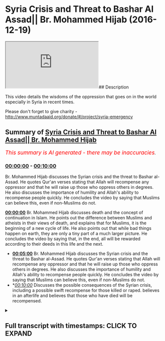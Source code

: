 # Syria Crisis and Threat to Bashar Al Assad|| Br. Mohammed Hijab (2016-12-19)

<iframe loading='lazy' src='https://www.youtube.com/embed/eXYyNE4JVpQ'></iframe>## Description

This video details the wisdoms of the oppression that goes on in the world especially in Syria in recent times.

Please don't forget to give charity -http://www.muntadaaid.org/donate/#/project/syria-emergency

## Summary of [Syria Crisis and Threat to Bashar Al Assad|| Br. Mohammed Hijab](https://www.youtube.com/watch?v=eXYyNE4JVpQ)


*<span style="color:red; font-size:125%">This summary is AI generated - there may be inaccuracies</span>. [](/)*

### [00:00:00](https://www.youtube.com/watch?v=eXYyNE4JVpQ&t=0) - [00:10:00](https://www.youtube.com/watch?v=eXYyNE4JVpQ&t=600)

 Br. Mohammed Hijab discusses the Syrian crisis and the threat to Bashar al-Assad. He quotes Qur'an verses stating that Allah will recompense any oppressor and that he will raise up those who oppress others in degrees. He also discusses the importance of humility and Allah's ability to recompense people quickly. He concludes the video by saying that Muslims can believe this, even if non-Muslims do not.

**[00:00:00](https://www.youtube.com/watch?v=eXYyNE4JVpQ&t=0)**  Br. Mohammed Hijab discusses death and the concept of continuation in Islam. He points out the difference between Muslims and atheists in their views of death, and explains that for Muslims, it is the beginning of a new cycle of life. He also points out that while bad things happen on earth, they are only a tiny part of a much larger picture. He concludes the video by saying that, in the end, all will be rewarded according to their deeds in this life and the next.
* **[00:05:00](https://www.youtube.com/watch?v=eXYyNE4JVpQ&t=300)**  Br. Mohammed Hijab discusses the Syrian crisis and the threat to Bashar al-Assad. He quotes Qur'an verses stating that Allah will recompense any oppressor and that he will raise up those who oppress others in degrees. He also discusses the importance of humility and Allah's ability to recompense people quickly. He concludes the video by saying that Muslims can believe this, even if non-Muslims do not.
* **[00:10:00](https://www.youtube.com/watch?v=eXYyNE4JVpQ&t=600)* Discusses the possible consequences of the Syrian crisis, including a possible swift recompense for those killed or raped. believes in an afterlife and believes that those who have died will be recompensed.

<details><summary><h2>Full transcript with timestamps: CLICK TO EXPAND</h2></summary>

[0:00:00](https://youtu.be/eXYyNE4JVpQ?t=0) in the last sort of period I have of  
[0:00:02](https://youtu.be/eXYyNE4JVpQ?t=2) this whatever you wanna call this I want  
[0:00:08](https://youtu.be/eXYyNE4JVpQ?t=8) to mention two important points because  
[0:00:12](https://youtu.be/eXYyNE4JVpQ?t=12) of the events that are basically  
[0:00:14](https://youtu.be/eXYyNE4JVpQ?t=14) happening around the world I just want  
[0:00:18](https://youtu.be/eXYyNE4JVpQ?t=18) to mention something about death  
[0:00:21](https://youtu.be/eXYyNE4JVpQ?t=21) generally how we conceive it and how to  
[0:00:25](https://youtu.be/eXYyNE4JVpQ?t=25) deal with when there's a lot of death  
[0:00:27](https://youtu.be/eXYyNE4JVpQ?t=27) going on which is what's going on at the  
[0:00:29](https://youtu.be/eXYyNE4JVpQ?t=29) mall in Syria and other places so death  
[0:00:34](https://youtu.be/eXYyNE4JVpQ?t=34) for us is the beginning this is the this  
[0:00:37](https://youtu.be/eXYyNE4JVpQ?t=37) is the difference between us and then  
[0:00:39](https://youtu.be/eXYyNE4JVpQ?t=39) this is the difference between Muslims  
[0:00:42](https://youtu.be/eXYyNE4JVpQ?t=42) and atheists for example that whereas  
[0:00:46](https://youtu.be/eXYyNE4JVpQ?t=46) atheists do not reckon that there is in  
[0:00:49](https://youtu.be/eXYyNE4JVpQ?t=49) continuation Muslims believe that this  
[0:00:53](https://youtu.be/eXYyNE4JVpQ?t=53) particular period of death is in fact  
[0:00:59](https://youtu.be/eXYyNE4JVpQ?t=59) the beginning and not the end it's the  
[0:01:02](https://youtu.be/eXYyNE4JVpQ?t=62) beginning and if we had an understanding  
[0:01:07](https://youtu.be/eXYyNE4JVpQ?t=67) of how small the dunya is comparative to  
[0:01:15](https://youtu.be/eXYyNE4JVpQ?t=75) the era we would not treat it with such  
[0:01:18](https://youtu.be/eXYyNE4JVpQ?t=78) 80 men with such concern and prioritize  
[0:01:21](https://youtu.be/eXYyNE4JVpQ?t=81) it in this way we wouldn't if we  
[0:01:24](https://youtu.be/eXYyNE4JVpQ?t=84) understood if we had a macro  
[0:01:27](https://youtu.be/eXYyNE4JVpQ?t=87) understanding of how small the dunya is  
[0:01:32](https://youtu.be/eXYyNE4JVpQ?t=92) comparative to the everlasting now is  
[0:01:35](https://youtu.be/eXYyNE4JVpQ?t=95) everlasting everlasting means continuing  
[0:01:38](https://youtu.be/eXYyNE4JVpQ?t=98) forever hereafter we would not treat  
[0:01:41](https://youtu.be/eXYyNE4JVpQ?t=101) this dunya with such great regard  
[0:01:45](https://youtu.be/eXYyNE4JVpQ?t=105) whatever happens to us in this dunya of  
[0:01:51](https://youtu.be/eXYyNE4JVpQ?t=111) illnesses or punishments or grief or  
[0:01:57](https://youtu.be/eXYyNE4JVpQ?t=117) toil is incredibly short-lived  
[0:02:02](https://youtu.be/eXYyNE4JVpQ?t=122) now these disbelievers a lot of the  
[0:02:05](https://youtu.be/eXYyNE4JVpQ?t=125) atheists they say you know you have this  
[0:02:08](https://youtu.be/eXYyNE4JVpQ?t=128) problem of evil if God is so great why  
[0:02:11](https://youtu.be/eXYyNE4JVpQ?t=131) did he create even in the world  
[0:02:14](https://youtu.be/eXYyNE4JVpQ?t=134) this is their problem because they don't  
[0:02:16](https://youtu.be/eXYyNE4JVpQ?t=136) believe in a continuation for us is  
[0:02:18](https://youtu.be/eXYyNE4JVpQ?t=138) completely the opposite we believe in a  
[0:02:20](https://youtu.be/eXYyNE4JVpQ?t=140) continuation you're analyzing or you're  
[0:02:24](https://youtu.be/eXYyNE4JVpQ?t=144) assessing the situation on a micro level  
[0:02:28](https://youtu.be/eXYyNE4JVpQ?t=148) and you have not seen the macro picture  
[0:02:31](https://youtu.be/eXYyNE4JVpQ?t=151) so when we see children die and blood  
[0:02:38](https://youtu.be/eXYyNE4JVpQ?t=158) being spilled and oppression being done  
[0:02:42](https://youtu.be/eXYyNE4JVpQ?t=162) [Music]  
[0:02:43](https://youtu.be/eXYyNE4JVpQ?t=163) which is what's happening in Syria when  
[0:02:48](https://youtu.be/eXYyNE4JVpQ?t=168) we see women being raped we hear of  
[0:02:52](https://youtu.be/eXYyNE4JVpQ?t=172) women being raped and we hear that the  
[0:02:57](https://youtu.be/eXYyNE4JVpQ?t=177) old people are not being given the food  
[0:02:59](https://youtu.be/eXYyNE4JVpQ?t=179) and they're dying of starvation some  
[0:03:06](https://youtu.be/eXYyNE4JVpQ?t=186) people will ask  
[0:03:08](https://youtu.be/eXYyNE4JVpQ?t=188) metallus wallah when is the victory of  
[0:03:11](https://youtu.be/eXYyNE4JVpQ?t=191) allah going to happen and some other  
[0:03:14](https://youtu.be/eXYyNE4JVpQ?t=194) weak weaker amman individuals will say  
[0:03:18](https://youtu.be/eXYyNE4JVpQ?t=198) why is this happening how could God  
[0:03:21](https://youtu.be/eXYyNE4JVpQ?t=201) allow this to happen  
[0:03:25](https://youtu.be/eXYyNE4JVpQ?t=205) well you're only looking at a microcosm  
[0:03:31](https://youtu.be/eXYyNE4JVpQ?t=211) or a micro picture of the macro reality  
[0:03:39](https://youtu.be/eXYyNE4JVpQ?t=219) that boy that's been killed in Syria or  
[0:03:42](https://youtu.be/eXYyNE4JVpQ?t=222) in Burma on the Central African Republic  
[0:03:46](https://youtu.be/eXYyNE4JVpQ?t=226) who is being pried out of the rubble who  
[0:03:52](https://youtu.be/eXYyNE4JVpQ?t=232) that who when the emergency services  
[0:03:56](https://youtu.be/eXYyNE4JVpQ?t=236) reach that area pry that person out of  
[0:03:59](https://youtu.be/eXYyNE4JVpQ?t=239) the rubble wiping off the dust of that  
[0:04:03](https://youtu.be/eXYyNE4JVpQ?t=243) individual that baby to see that he is  
[0:04:08](https://youtu.be/eXYyNE4JVpQ?t=248) not alive anymore and they try their  
[0:04:11](https://youtu.be/eXYyNE4JVpQ?t=251) best to resuscitate that boy and the  
[0:04:15](https://youtu.be/eXYyNE4JVpQ?t=255) mother is in the background screaming  
[0:04:20](https://youtu.be/eXYyNE4JVpQ?t=260) and the people are asking why why is  
[0:04:29](https://youtu.be/eXYyNE4JVpQ?t=269) this happening to us why is this  
[0:04:31](https://youtu.be/eXYyNE4JVpQ?t=271) happening to what will kill again  
[0:04:33](https://youtu.be/eXYyNE4JVpQ?t=273) whatever Allah says that these are the  
[0:04:35](https://youtu.be/eXYyNE4JVpQ?t=275) days that we we overturn we turn them so  
[0:04:40](https://youtu.be/eXYyNE4JVpQ?t=280) you have good days and bad days and he  
[0:04:42](https://youtu.be/eXYyNE4JVpQ?t=282) said this when what had happened and  
[0:04:45](https://youtu.be/eXYyNE4JVpQ?t=285) moreover this is the beginning that boy  
[0:04:49](https://youtu.be/eXYyNE4JVpQ?t=289) will be the king  
[0:04:50](https://youtu.be/eXYyNE4JVpQ?t=290) insha'Allah in heaven we believe in  
[0:04:53](https://youtu.be/eXYyNE4JVpQ?t=293) heaven we believe in an everlasting  
[0:04:54](https://youtu.be/eXYyNE4JVpQ?t=294) place where people reside forever we  
[0:04:59](https://youtu.be/eXYyNE4JVpQ?t=299) believe in the day of judgment where  
[0:05:02](https://youtu.be/eXYyNE4JVpQ?t=302) every volume every oppressor is  
[0:05:09](https://youtu.be/eXYyNE4JVpQ?t=309) recompensate Allah Subhanahu WA Ta'ala  
[0:05:14](https://youtu.be/eXYyNE4JVpQ?t=314) he says in the quran he says rafaeld Oh  
[0:05:22](https://youtu.be/eXYyNE4JVpQ?t=322) JT Dolan shingeo Haman am ring he Allah  
[0:05:27](https://youtu.be/eXYyNE4JVpQ?t=327) Misha I mean I body Allah  
[0:05:33](https://youtu.be/eXYyNE4JVpQ?t=333) Myesha  
[0:05:35](https://youtu.be/eXYyNE4JVpQ?t=335) I mean I body heal you do yo Matala  
[0:05:42](https://youtu.be/eXYyNE4JVpQ?t=342) apart he says he is the one who raises  
[0:05:50](https://youtu.be/eXYyNE4JVpQ?t=350) in degrees any people and others the one  
[0:05:56](https://youtu.be/eXYyNE4JVpQ?t=356) who's the possessor of the throne that  
[0:05:59](https://youtu.be/eXYyNE4JVpQ?t=359) he throws the roar  
[0:06:04](https://youtu.be/eXYyNE4JVpQ?t=364) upon whether he wants from his I vent  
[0:06:07](https://youtu.be/eXYyNE4JVpQ?t=367) and then they will be on thee  
[0:06:11](https://youtu.be/eXYyNE4JVpQ?t=371) yah metallic is Yama Yama Yama telev  
[0:06:14](https://youtu.be/eXYyNE4JVpQ?t=374) means the day of separation and then he  
[0:06:19](https://youtu.be/eXYyNE4JVpQ?t=379) says about humility Amma  
[0:06:22](https://youtu.be/eXYyNE4JVpQ?t=382) Yama whom there is o the day when they  
[0:06:31](https://youtu.be/eXYyNE4JVpQ?t=391) will be laid bare just standing there  
[0:06:35](https://youtu.be/eXYyNE4JVpQ?t=395) the day when all of the oppressors that  
[0:06:38](https://youtu.be/eXYyNE4JVpQ?t=398) oppressed the children and that blown up  
[0:06:41](https://youtu.be/eXYyNE4JVpQ?t=401) the children and I have caused the  
[0:06:44](https://youtu.be/eXYyNE4JVpQ?t=404) children to be under the rubble for  
[0:06:46](https://youtu.be/eXYyNE4JVpQ?t=406) political reasons they want Bashar  
[0:06:49](https://youtu.be/eXYyNE4JVpQ?t=409) al-assad and others like him will be  
[0:06:52](https://youtu.be/eXYyNE4JVpQ?t=412) laid bare and it will be said to him  
[0:06:59](https://youtu.be/eXYyNE4JVpQ?t=419) laia firm you know Longman che  
[0:07:06](https://youtu.be/eXYyNE4JVpQ?t=426) nothing of what you did and what that  
[0:07:10](https://youtu.be/eXYyNE4JVpQ?t=430) person or anyone did will be concealed  
[0:07:14](https://youtu.be/eXYyNE4JVpQ?t=434) anymore Lehman in Coolio  
[0:07:21](https://youtu.be/eXYyNE4JVpQ?t=441) to whom is the kingdom today huh is it  
[0:07:25](https://youtu.be/eXYyNE4JVpQ?t=445) to him  
[0:07:28](https://youtu.be/eXYyNE4JVpQ?t=448) Coolio  
[0:07:33](https://youtu.be/eXYyNE4JVpQ?t=453) boom to whom is the kingdom today  
[0:07:38](https://youtu.be/eXYyNE4JVpQ?t=458) lillahi'l were hidden look AHA to Allah  
[0:07:45](https://youtu.be/eXYyNE4JVpQ?t=465) the one no one can resist him he is  
[0:07:50](https://youtu.be/eXYyNE4JVpQ?t=470) irresistible we can believe this  
[0:07:55](https://youtu.be/eXYyNE4JVpQ?t=475) as Muslims others cannot believe this if  
[0:07:59](https://youtu.be/eXYyNE4JVpQ?t=479) they believe in atheism because there's  
[0:08:02](https://youtu.be/eXYyNE4JVpQ?t=482) no justice  
[0:08:02](https://youtu.be/eXYyNE4JVpQ?t=482) after voting for them we can believe  
[0:08:06](https://youtu.be/eXYyNE4JVpQ?t=486) that the young boy has been slaughtered  
[0:08:08](https://youtu.be/eXYyNE4JVpQ?t=488) and killed that he will have his heaven  
[0:08:12](https://youtu.be/eXYyNE4JVpQ?t=492) and that he can truly rest in peace  
[0:08:16](https://youtu.be/eXYyNE4JVpQ?t=496) whereas the Atheist cannot make such a  
[0:08:18](https://youtu.be/eXYyNE4JVpQ?t=498) statement and be a morally consistent we  
[0:08:21](https://youtu.be/eXYyNE4JVpQ?t=501) can believe that the people who are  
[0:08:24](https://youtu.be/eXYyNE4JVpQ?t=504) oppressors in the land that they will be  
[0:08:28](https://youtu.be/eXYyNE4JVpQ?t=508) recompense by Allah and Allah will say  
[0:08:34](https://youtu.be/eXYyNE4JVpQ?t=514) to them Lee manymoon young to whom is  
[0:08:38](https://youtu.be/eXYyNE4JVpQ?t=518) the kingdom today and then he will reply  
[0:08:43](https://youtu.be/eXYyNE4JVpQ?t=523) himself and say lillahil wa Haden ha ha  
[0:08:50](https://youtu.be/eXYyNE4JVpQ?t=530) to Allah the one and the irresistible  
[0:08:55](https://youtu.be/eXYyNE4JVpQ?t=535) Alma to Jessa Kunlun have Symmachus avid  
[0:09:00](https://youtu.be/eXYyNE4JVpQ?t=540) today every single self will be  
[0:09:04](https://youtu.be/eXYyNE4JVpQ?t=544) recompensed for what he has done all of  
[0:09:09](https://youtu.be/eXYyNE4JVpQ?t=549) the oppressors will be recompensed a  
[0:09:14](https://youtu.be/eXYyNE4JVpQ?t=554) glioma two days ago  
[0:09:16](https://youtu.be/eXYyNE4JVpQ?t=556) namsom casa but level Malia  
[0:09:24](https://youtu.be/eXYyNE4JVpQ?t=564) there is no oppression today can you  
[0:09:29](https://youtu.be/eXYyNE4JVpQ?t=569) imagine such a statement being made a  
[0:09:32](https://youtu.be/eXYyNE4JVpQ?t=572) loss of Hanna word Allah will say level  
[0:09:36](https://youtu.be/eXYyNE4JVpQ?t=576) melio  
[0:09:41](https://youtu.be/eXYyNE4JVpQ?t=581) there is no oppression today in allah as  
[0:09:50](https://youtu.be/eXYyNE4JVpQ?t=590) any young asa that certainly allah is a  
[0:09:56](https://youtu.be/eXYyNE4JVpQ?t=596) very fast recompensa that he will  
[0:10:00](https://youtu.be/eXYyNE4JVpQ?t=600) recompense in a very Swift in fast way  
[0:10:04](https://youtu.be/eXYyNE4JVpQ?t=604) this is what we can believe as a result  
[0:10:06](https://youtu.be/eXYyNE4JVpQ?t=606) of our ontology our belief system our  
[0:10:09](https://youtu.be/eXYyNE4JVpQ?t=609) bill our religion our key there we  
[0:10:12](https://youtu.be/eXYyNE4JVpQ?t=612) believe in the Hereafter  
[0:10:14](https://youtu.be/eXYyNE4JVpQ?t=614) we believe in a time when the boys that  
[0:10:17](https://youtu.be/eXYyNE4JVpQ?t=617) have been killed by the oppressors and  
[0:10:19](https://youtu.be/eXYyNE4JVpQ?t=619) the girls who have been raped by their  
[0:10:22](https://youtu.be/eXYyNE4JVpQ?t=622) pro knees will be recompensed we believe  
[0:10:28](https://youtu.be/eXYyNE4JVpQ?t=628) in this  
</details>